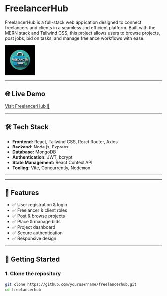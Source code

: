 # FreelancerHub

FreelancerHub is a full-stack web application designed to connect freelancers and clients in a seamless and efficient platform. Built with the MERN stack and Tailwind CSS, this project allows users to browse projects, post jobs, bid on tasks, and manage freelance workflows with ease.

![FreelancerHub Logo](frontend/public/favicon-96x96.png)

---

## 🌐 Live Demo

[Visit FreelancerHub 🚀](https://freelancehub-xqif.onrender.com/)

---

## 🛠️ Tech Stack

- **Frontend:** React, Tailwind CSS, React Router, Axios
- **Backend:** Node.js, Express
- **Database:** MongoDB
- **Authentication:** JWT, bcrypt
- **State Management:** React Context API
- **Tooling:** Vite, Concurrently, Nodemon

---

---

## 🚀 Features

- ✅ User registration & login
- ✅ Freelancer & client roles
- ✅ Post & browse projects
- ✅ Place & manage bids
- ✅ Project dashboard
- ✅ Secure authentication
- ✅ Responsive design

---

## 🔧 Getting Started

### 1. Clone the repository

```bash
git clone https://github.com/yourusername/freelancerhub.git
cd freelancerhub
```

